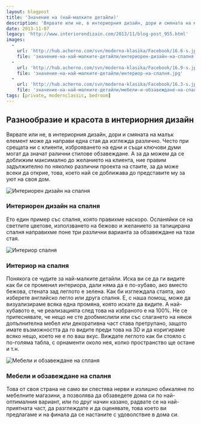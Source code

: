 ```yaml
---
layout: blogpost
title: 'Значение на (най-малките детайли)'
description: 'Вярвате или не, в интериорния дизайн, дори и смяната на малък елемент може да направи една стая да изглежда различно.   С наша помощ може да визуализираме всяка една промяна, която искате да видите. А най-хубавото е, че реализацията след това на избраното е на 100%'
date: 2013-11-07
legacy: 'http://www.interiorendizain.com/2013/11/blog-post_955.html'
images:
  -
    url: 'http://hub.acherno.com/svn/moderna-klasika/Facebook/16.6-s.jpg'
    file: 'значение-на-най-малките-детайли/интериорен-дизайн-на-спалня.jpg'
  -
    url: 'http://hub.acherno.com/svn/moderna-klasika/Facebook/16.9-s.jpg'
    file: 'значение-на-най-малките-детайли/интериор-на-спалня.jpg'
  -
    url: 'http://hub.acherno.com/svn/moderna-klasika/Facebook/16.3-s.jpg'
    file: 'значение-на-най-малките-детайли/мебели-и-обзавеждане-на-спалня.jpg'
tags: [private, modernclassic, bedroom]
---
```

## **Разнообразие и красота** в интериорния дизайн
Вярвате или не, в интериорния дизайн, дори и смяната на малък елемент може да направи една стая да изглежда различно. Често при срещата ни с клиенти, изброяването на едни и същи ключови думи могат да значат ралични стилове обзавеждане. А за да можем да се доближим максимално до желанието на клиента, ние правим задължително по няколко различни проекта на стаите, за да може всеки да открие, това, което най се доближава до представите му за уют на своя дом.

![Интериорен дизайн на спалня](значение-на-най-малките-детайли/интериорен-дизайн-на-спалня.jpg)
### Интериорен дизайн на **спалня**

Ето един пример със спалня, която правихме наскоро. Осланяйки се на светлите цветове, използването на бежово и желанието за тапицирана спалня направихме поне три различни варианта за обзавеждане на тази стая.

![Интериор спалня](значение-на-най-малките-детайли/интериор-на-спалня.jpg)
### Интериор на **спалня**

Понякога се чудите за най-малките детайли. Иска ви се да ги видите как би се променил интериора, дали няма да е по-хубаво, ако вместо бежова, стената зад леглото е зелена. Как би изглеждала стаята, ако изберете английско легло или друга спалня. Е, с наша помощ, може да визуализираме всяка една промяна, която искате да видите. А най-хубавото е, че реализацията след това на избраното е на 100%. Не се притеснявате, че нещо не сте дообмислили или със слагането на някоя допълнителна мебел или декоративна част става претрупано, защото имате възможността да го видите преди това на 3D и да коригираме всяко нещо, което не е по ваш вкус. Виждате леглото как би стояло с по-голяма табла, с орнаменти около нея, колко пространство ще остане и т.н.

![Мебели и обзавеждане на спланя](значение-на-най-малките-детайли/мебели-и-обзавеждане-на-спалня.jpg)
### Мебели и  обзавеждане на **спалня**

Това от своя страна не само ви спестява нерви и излишно обикаляне по мебелните магазини, а позволява да обзаведете дома си по най-оптималния вариант, или по друг начин казано, радвате се на най-приятната част, да разглеждате и да оценявате, това което ви предлагаме и на финала да се настаните с удоволствие в дома си.